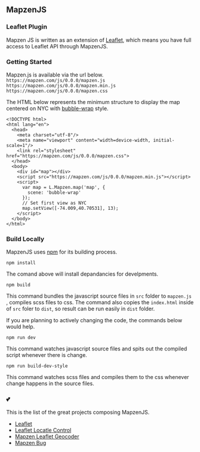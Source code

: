 ## MapzenJS

### Leaflet Plugin
Mapzen JS is written as an extension of [Leaflet](http://leafletjs.com/), which means you have full access to Leaflet API through MapzenJS.

### Getting Started

Mapzen.js is available via the url below.
`https://mapzen.com/js/0.0.0/mapzen.js`
`https://mapzen.com/js/0.0.0/mapzen.min.js`
`https://mapzen.com/js/0.0.0/mapzen.css`

The HTML below represents the minimum structure to display the map centered on NYC with [bubble-wrap](https://github.com/tangrams/bubble-wrap) style.

```
<!DOCTYPE html>
<html lang="en">
  <head>
    <meta charset="utf-8"/>
    <meta name="viewport" content="width=device-width, initial-scale=1"/>
    <link rel="stylesheet" href="https://mapzen.com/js/0.0.0/mapzen.css">
  </head>
  <body>
    <div id="map"></div>
    <script src="https://mapzen.com/js/0.0.0/mapzen.min.js"></script>
    <script>
      var map = L.Mapzen.map('map', {
        scene: 'bubble-wrap'
      });
      // Set first view as NYC
      map.setView([-74.009,40.70531], 13);
    </script>
  </body>
</html>
```
### Build Locally

MapzenJS uses [npm]((https://docs.npmjs.com/getting-started/installing-node)) for its building process.

```
npm install
```
The comand above will install depandancies for develpments.

```
npm build
```
This command bundles the javascript source files in `src` folder to `mapzen.js` , compiles scss files to css. The command also copies the `index.html` inside of `src` foler to `dist`, so result can be run easily in `dist` folder.

If you are planning to actively changing the code, the commands below would help.
```
npm run dev
```

This command watches javascript source files and spits out the compiled script whenever there is change.
```
npm run build-dev-style
```
This command watches scss files and compiles them to the css whenever change happens in the source files.



### :two_hearts:

This is the list of the great projects composing MapzenJS.

- [Leaflet](http://leafletjs.com/)
- [Leaflet Locatle Control](https://github.com/domoritz/leaflet-locatecontrol)
- [Mapzen Leaflet Geocoder](https://github.com/mapzen/leaflet-geocoder)
- [Mapzen Bug](https://github.com/mapzen/scarab/tree/master/src/components/bug)